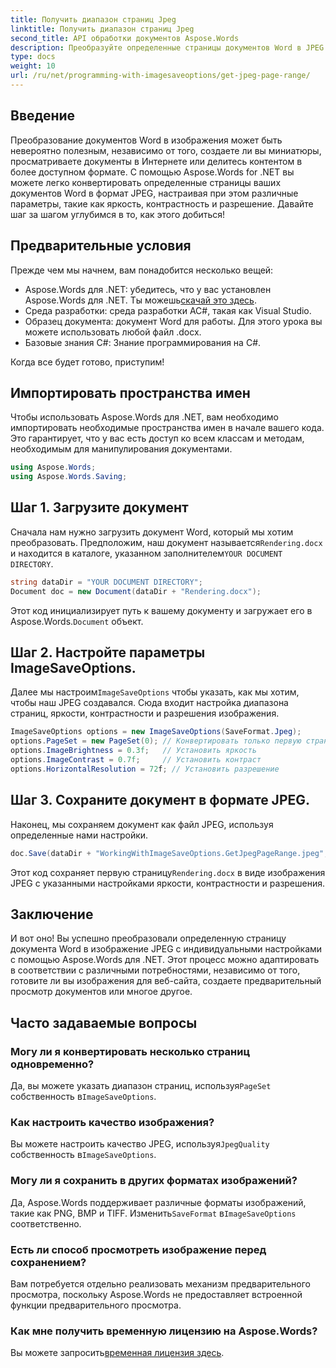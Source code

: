 ```yaml
---
title: Получить диапазон страниц Jpeg
linktitle: Получить диапазон страниц Jpeg
second_title: API обработки документов Aspose.Words
description: Преобразуйте определенные страницы документов Word в JPEG с пользовательскими настройками, используя Aspose.Words для .NET. Узнайте, как шаг за шагом регулировать яркость, контрастность и разрешение.
type: docs
weight: 10
url: /ru/net/programming-with-imagesaveoptions/get-jpeg-page-range/
---
```

## Введение

Преобразование документов Word в изображения может быть невероятно полезным, независимо от того, создаете ли вы миниатюры, просматриваете документы в Интернете или делитесь контентом в более доступном формате. С помощью Aspose.Words for .NET вы можете легко конвертировать определенные страницы ваших документов Word в формат JPEG, настраивая при этом различные параметры, такие как яркость, контрастность и разрешение. Давайте шаг за шагом углубимся в то, как этого добиться!

## Предварительные условия

Прежде чем мы начнем, вам понадобится несколько вещей:

-  Aspose.Words для .NET: убедитесь, что у вас установлен Aspose.Words для .NET. Ты можешь[скачай это здесь](https://releases.aspose.com/words/net/).
- Среда разработки: среда разработки AC#, такая как Visual Studio.
- Образец документа: документ Word для работы. Для этого урока вы можете использовать любой файл .docx.
- Базовые знания C#: Знание программирования на C#.

Когда все будет готово, приступим!

## Импортировать пространства имен

Чтобы использовать Aspose.Words для .NET, вам необходимо импортировать необходимые пространства имен в начале вашего кода. Это гарантирует, что у вас есть доступ ко всем классам и методам, необходимым для манипулирования документами.

```csharp
using Aspose.Words;
using Aspose.Words.Saving;
```

## Шаг 1. Загрузите документ

Сначала нам нужно загрузить документ Word, который мы хотим преобразовать. Предположим, наш документ называется`Rendering.docx` и находится в каталоге, указанном заполнителем`YOUR DOCUMENT DIRECTORY`.

```csharp
string dataDir = "YOUR DOCUMENT DIRECTORY";
Document doc = new Document(dataDir + "Rendering.docx");
```

 Этот код инициализирует путь к вашему документу и загружает его в Aspose.Words.`Document` объект.

## Шаг 2. Настройте параметры ImageSaveOptions.

 Далее мы настроим`ImageSaveOptions` чтобы указать, как мы хотим, чтобы наш JPEG создавался. Сюда входит настройка диапазона страниц, яркости, контрастности и разрешения изображения.

```csharp
ImageSaveOptions options = new ImageSaveOptions(SaveFormat.Jpeg);
options.PageSet = new PageSet(0); // Конвертировать только первую страницу
options.ImageBrightness = 0.3f;   // Установить яркость
options.ImageContrast = 0.7f;     // Установить контраст
options.HorizontalResolution = 72f; // Установить разрешение
```

## Шаг 3. Сохраните документ в формате JPEG.

Наконец, мы сохраняем документ как файл JPEG, используя определенные нами настройки.

```csharp
doc.Save(dataDir + "WorkingWithImageSaveOptions.GetJpegPageRange.jpeg", options);
```

 Этот код сохраняет первую страницу`Rendering.docx` в виде изображения JPEG с указанными настройками яркости, контрастности и разрешения.

## Заключение

И вот оно! Вы успешно преобразовали определенную страницу документа Word в изображение JPEG с индивидуальными настройками с помощью Aspose.Words для .NET. Этот процесс можно адаптировать в соответствии с различными потребностями, независимо от того, готовите ли вы изображения для веб-сайта, создаете предварительный просмотр документов или многое другое.

## Часто задаваемые вопросы

### Могу ли я конвертировать несколько страниц одновременно?
 Да, вы можете указать диапазон страниц, используя`PageSet` собственность в`ImageSaveOptions`.

### Как настроить качество изображения?
 Вы можете настроить качество JPEG, используя`JpegQuality` собственность в`ImageSaveOptions`.

### Могу ли я сохранить в других форматах изображений?
 Да, Aspose.Words поддерживает различные форматы изображений, такие как PNG, BMP и TIFF. Изменить`SaveFormat` в`ImageSaveOptions` соответственно.

### Есть ли способ просмотреть изображение перед сохранением?
Вам потребуется отдельно реализовать механизм предварительного просмотра, поскольку Aspose.Words не предоставляет встроенной функции предварительного просмотра.

### Как мне получить временную лицензию на Aspose.Words?
 Вы можете запросить[временная лицензия здесь](https://purchase.aspose.com/temporary-license/).